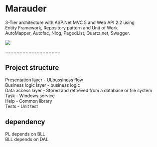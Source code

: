 # Marauder
3-Tier architecture with ASP.Net MVC 5 and Web API 2.2 using   
Entity Framework, Repository pattern and Unit of Work  
AutoMapper, Autofac, Nlog, PagedList, Quartz.net, Swagger.

<img src="https://upload.wikimedia.org/wikipedia/commons/thumb/5/51/Overview_of_a_three-tier_application_vectorVersion.svg/593px-Overview_of_a_three-tier_application_vectorVersion.svg.png">

===================

Project structure
-------------------
Presentation layer     - UI,bussiness flow  
Business logic layer  - business logic  
Data access layer  - Stored and retrieved from a database or file system  
Task  -  Windows service  
Help - Common library  
Tests - Unit test

dependency
-------------
PL depends on BLL  
BLL depends on DAL
